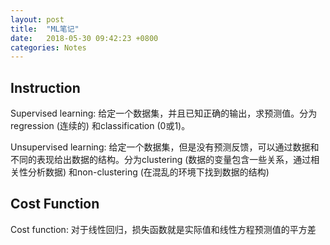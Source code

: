 ```yaml
---
layout: post
title:  "ML笔记"
date:   2018-05-30 09:42:23 +0800
categories: Notes
---
```


## Instruction
Supervised learning: 给定一个数据集，并且已知正确的输出，求预测值。分为regression (连续的) 和classification (0或1)。

Unsupervised learning: 给定一个数据集，但是没有预测反馈，可以通过数据和不同的表现给出数据的结构。分为clustering (数据的变量包含一些关系，通过相关性分析数据) 和non-clustering (在混乱的环境下找到数据的结构)

## Cost Function
Cost function: 对于线性回归，损失函数就是实际值和线性方程预测值的平方差